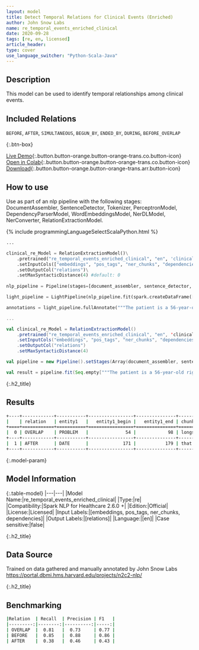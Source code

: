```yaml
---
layout: model
title: Detect Temporal Relations for Clinical Events (Enriched)
author: John Snow Labs
name: re_temporal_events_enriched_clinical
date: 2020-09-28
tags: [re, en, licensed]
article_header:
type: cover
use_language_switcher: "Python-Scala-Java"
---
```


## Description
This model can be used to identify temporal relationships among clinical events.
## Included Relations
`BEFORE`, `AFTER`, `SIMULTANEOUS`, `BEGUN_BY`, `ENDED_BY`, `DURING`, `BEFORE_OVERLAP`

{:.btn-box}

[Live Demo](https://demo.johnsnowlabs.com/healthcare/RE_CLINICAL_EVENTS/){:.button.button-orange.button-orange-trans.co.button-icon}
[Open in Colab](https://colab.research.google.com/github/JohnSnowLabs/spark-nlp-workshop/blob/master/tutorials/Certification_Trainings/Healthcare/10.Clinical_Relation_Extraction.ipynb){:.button.button-orange.button-orange-trans.co.button-icon}
[Download](https://s3.amazonaws.com/auxdata.johnsnowlabs.com/clinical/models/re_temporal_events_enriched_clinical_en_2.5.5_2.4_1597775105767.zip){:.button.button-orange.button-orange-trans.arr.button-icon}
## How to use

Use as part of an nlp pipeline with the following stages: DocumentAssembler, SentenceDetector, Tokenizer, PerceptronModel, DependencyParserModel, WordEmbeddingsModel, NerDLModel, NerConverter, RelationExtractionModel.

<div class="tabs-box" markdown="1">

{% include programmingLanguageSelectScalaPython.html %}

```python
...

clinical_re_Model = RelationExtractionModel()\
    .pretrained("re_temporal_events_enriched_clinical", "en", 'clinical/models')\
    .setInputCols(["embeddings", "pos_tags", "ner_chunks", "dependencies"])\
    .setOutputCol("relations")\
    .setMaxSyntacticDistance(4) #default: 0
    
nlp_pipeline = Pipeline(stages=[document_assembler, sentence_detector, tokenizer, pos_tagger, dependecy_parser, word_embeddings, clinical_ner, ner_converter, clinical_re_Model])

light_pipeline = LightPipeline(nlp_pipeline.fit(spark.createDataFrame([['']]).toDF("text")))

annotations = light_pipeline.fullAnnotate("""The patient is a 56-year-old right-handed female with longstanding intermittent right low back pain, who was involved in a motor vehicle accident in September of 2005. At that time, she did not notice any specific injury, but five days later, she started getting abnormal right low back pain.""")

```

```scala
...

val clinical_re_Model = RelationExtractionModel()
    .pretrained("re_temporal_events_enriched_clinical", "en", 'clinical/models')
    .setInputCols("embeddings", "pos_tags", "ner_chunks", "dependencies")
    .setOutputCol("relations")
    .setMaxSyntacticDistance(4)

val pipeline = new Pipeline().setStages(Array(document_assembler, sentence_detector, tokenizer, pos_tagger, dependecy_parser, word_embeddings, clinical_ner, ner_converter, clinical_re_Model))

val result = pipeline.fit(Seq.empty["""The patient is a 56-year-old right-handed female with longstanding intermittent right low back pain, who was involved in a motor vehicle accident in September of 2005. At that time, she did not notice any specific injury, but five days later, she started getting abnormal right low back pain."""].toDS.toDF("text")).transform(data)


```
</div>

{:.h2_title}
## Results

```bash
+----+------------+-----------+-----------------+---------------+-----------------------------------------------+------------+-----------------+---------------+--------------------------+--------------+
|    | relation   | entity1   |   entity1_begin |   entity1_end | chunk1                                        | entity2    |   entity2_begin |   entity2_end | chunk2                   |   confidence |
+====+============+===========+=================+===============+===============================================+============+=================+===============+==========================+==============+
|  0 | OVERLAP    | PROBLEM   |              54 |            98 | longstanding intermittent right low back pain | OCCURRENCE |             121 |           144 | a motor vehicle accident |     0.532308 |
+----+------------+-----------+-----------------+---------------+-----------------------------------------------+------------+-----------------+---------------+--------------------------+--------------+
|  1 | AFTER      | DATE      |             171 |           179 | that time                                     | PROBLEM    |             201 |           219 | any specific injury      |     0.577288 |
+----+------------+-----------+-----------------+---------------+-----------------------------------------------+------------+-----------------+---------------+--------------------------+--------------+
```
{:.model-param}
## Model Information

{:.table-model}
|---|---|
|Model Name:|re_temporal_events_enriched_clinical|
|Type:|re|
|Compatibility:|Spark NLP for Healthcare 2.6.0 +|
|Edition:|Official|
|License:|Licensed|
|Input Labels:|[embeddings, pos_tags, ner_chunks, dependencies]|
|Output Labels:|[relations]|
|Language:|[en]|
|Case sensitive:|false|

{:.h2_title}
## Data Source
Trained on data gathered and manually annotated by John Snow Labs
https://portal.dbmi.hms.harvard.edu/projects/n2c2-nlp/

{:.h2_title}
## Benchmarking
```bash
|Relation  | Recall  | Precision | F1   |
|---------:|--------:|----------:|-----:|
| OVERLAP  |  0.81   |  0.73     | 0.77 |
| BEFORE   |  0.85   |  0.88     | 0.86 |
| AFTER    |  0.38   |  0.46     | 0.43 |